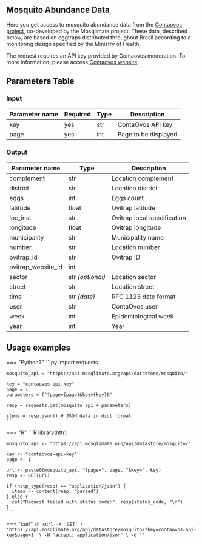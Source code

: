 ## Mosquito Abundance Data
Here you get access to mosquito abundance data from the [Contaovos project](https://contaovos.dengue.mat.br/), co-developed by the Mosqlimate project. These data, described below, are based on eggtraps distributed throughout Brasil according to a monitoring design specified by the Ministry of Health.

The request requires an API key provided by Contaovos moderation. To more information, please access
[Contaovos website](https://contaovos.dengue.mat.br/pt-br/).

## Parameters Table 
### Input
| Parameter name | Required | Type | Description |
|--|--|--|--|
| key | yes | str | ContaOvos API key |
| page | yes | int | Page to be displayed |

### Output
| Parameter name | Type | Description |
| -- | -- | -- |
| complement | str | Location complement
| district | str | Location district
| eggs | int | Eggs count
| latitude | float | Ovitrap latitude
| loc_inst | str | Ovitrap local specification
| longitude | float | Ovitrap longitude
| municipality | str | Municipality name
| number | str | Location number
| ovitrap_id | str | Ovitrap ID
| ovitrap_website_id | int | 
| sector | str _(optional)_ | Location sector
| street | str | Location street
| time | str _(date)_ | RFC 1123 date format 
| user | str | ContaOvos user
| week | int | Epidemiological week
| year | int | Year


## Usage examples

=== "Python3"
    ```py
    import requests

    mosquito_api = "https://api.mosqlimate.org/api/datastore/mosquito/"

    key = "contaovos-api-key"
    page = 1
    parameters = f"?page={page}&key={key}&"

    resp = requests.get(mosquito_api + parameters)

    items = resp.json() # JSON data in dict format
    ```

=== "R"
    ```R
    library(httr)

    mosquito_api <- "https://api.mosqlimate.org/api/datastore/mosquito/"

    key <- "contaovos-api-key"
    page <- 1

    url <- paste0(mosquito_api, "?page=", page, "&key=", key)
    resp <- GET(url)

    if (http_type(resp) == "application/json") {
      items <- content(resp, "parsed")
    } else {
      cat("Request failed with status code:", resp$status_code, "\n")
    }
    ```

=== "curl"
    ```sh
    curl -X 'GET' \
    'https://api.mosqlimate.org/api/datastore/mosquito/?key=contaovos-api-key&page=1' \
    -H 'accept: application/json' \
    -d ''
    ```
